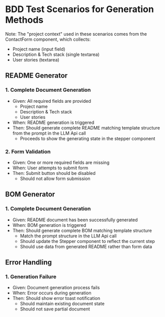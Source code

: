 # BDD Test Scenarios for Generation Methods

Note: The "project context" used in these scenarios comes from the ContactForm component, which collects:
- Project name (input field)
- Description & Tech stack (single textarea)
- User stories (textarea)

## README Generator

### 1. Complete Document Generation
- Given: All required fields are provided
  - Project name
  - Description & Tech stack
  - User stories
- When: README generation is triggered
- Then: Should generate complete README matching template structure from the prompt in the LLM Api call
  - Proceeds to show the generating state in the stepper component

### 2. Form Validation
- Given: One or more required fields are missing
- When: User attempts to submit form
- Then: Submit button should be disabled
  - Should not allow form submission


## BOM Generator

### 1. Complete Document Generation
- Given: README document has been successfully generated
- When: BOM generation is triggered
- Then: Should generate complete BOM matching template structure
  - Match the prompt structure in the LLM Api call
  - Should update the Stepper component to reflect the current step
  - Should use data from generated README rather than form data

## Error Handling

### 1. Generation Failure
- Given: Document generation process fails
- When: Error occurs during generation
- Then: Should show error toast notification
  - Should maintain existing document state
  - Should not save partial document
